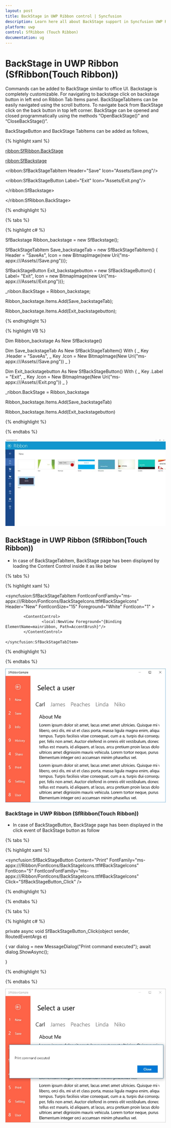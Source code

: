 ```yaml
---
layout: post
title: BackStage in UWP Ribbon control | Syncfusion
description: Learn here all about BackStage support in Syncfusion UWP Ribbon (SfRibbon(Touch Ribbon)) control, it's elements and more.
platform: uwp
control: SfRibbon (Touch Ribbon)
documentation: ug
---
```


# BackStage in UWP Ribbon (SfRibbon(Touch Ribbon))

Commands can be added to BackStage similar to office UI. Backstage is completely customizable. For navigating to backstage click on backstage button in left end on Ribbon Tab Items panel. BackStageTabItems can be easily navigated using the scroll buttons. To navigate back from BackStage click on the back button in top left corner. BackStage can be opened and closed programmatically using the methods “OpenBackStage()” and “CloseBackStage()”.

BackStageButton and BackStage TabItems can be added as follows,


{% highlight xaml %}

<ribbon:SfRibbon.BackStage>

<ribbon:SfBackstage>

<ribbon:SfBackStageTabItem Header="Save" Icon="Assets/Save.png"/>

<ribbon:SfBackStageButton Label="Exit" Icon="Assets/Exit.png"/>

</ribbon:SfBackstage>

</ribbon:SfRibbon.BackStage>


{% endhighlight %}


{% tabs %}

{% highlight c# %}

 SfBackstage Ribbon_backstage = new SfBackstage();

 SfBackStageTabItem Save_backstageTab = new SfBackStageTabItem() { Header = "SaveAs", Icon = new BitmapImage(new Uri("ms-appx:///Assets//Save.png"))};

 SfBackStageButton Exit_backstagebutton = new SfBackStageButton() { Label= "Exit", Icon = new BitmapImage(new Uri("ms-appx:///Assets//Exit.png"))};

 _ribbon.BackStage = Ribbon_backstage;
         
 Ribbon_backstage.Items.Add(Save_backstageTab);

 Ribbon_backstage.Items.Add(Exit_backstagebutton);

{% endhighlight %}



{% highlight VB %}

Dim Ribbon_backstage As New SfBackstage()

Dim Save_backstageTab As New SfBackStageTabItem() With { _
	Key .Header = "SaveAs", _
	Key .Icon = New BitmapImage(New Uri("ms-appx:///Assets//Save.png")) _
}

Dim Exit_backstagebutton As New SfBackStageButton() With { _
	Key .Label = "Exit", _
	Key .Icon = New BitmapImage(New Uri("ms-appx:///Assets//Exit.png")) _
}

_ribbon.BackStage = Ribbon_backstage

Ribbon_backstage.Items.Add(Save_backstageTab)

Ribbon_backstage.Items.Add(Exit_backstagebutton)

{% endhighlight %}

{% endtabs %}

![BackStage commands in UWP Ribbon](backstage_images/uwp-ribbon-backstage-commands.jpeg)

## BackStage in UWP Ribbon (SfRibbon(Touch Ribbon))

* In case of BackStageTabItem, BackStage page has been displayed by loading the Content Control inside it as like below 

{% tabs %}

{% highlight xaml %}

   <syncfusion:SfBackStageTabItem FontIconFontFamily="ms-appx:///Ribbon/FontIcons/BackStageIcons.ttf#BackStageIcons"  Header="New" FontIconSize="15" Foreground="White" FontIcon="1" >
            
            <ContentControl>
                    <local:NewView Foreground="{Binding ElementName=mainribbon, Path=AccentBrush}"/>
            </ContentControl>

    </syncfusion:SfBackStageTabItem>



{% endhighlight %}

{% endtabs %}

![BackStage tab item in UWP Ribbon](backstage_images/uwp-ribbon-backstage-tab-item.jpeg)

### BackStage in UWP Ribbon (SfRibbon(Touch Ribbon))

* In case of BackStageButton, BackStage page has been displayed in the click event of BackStage button as follow

{% tabs %}

{% highlight xaml %}

  <syncfusion:SfBackStageButton Content="Print" FontFamily="ms-appx:///Ribbon/FontIcons/BackStageIcons.ttf#BackStageIcons"  FontIcon="5" FontIconFontFamily="ms-appx:///Ribbon/FontIcons/BackStageIcons.ttf#BackStageIcons" Click="SfBackStageButton_Click" />

{% endhighlight %}

{% endtabs %}

{% tabs %}

{% highlight c# %}

private async void SfBackStageButton_Click(object sender, RoutedEventArgs e)

{
    var dialog = new MessageDialog("Print command executed");
    await dialog.ShowAsync();

}

{% endhighlight %}

{% endtabs %}

![Backstage button in UWP Ribbon](backstage_images/uwp-ribbon-backstage-button.jpeg)


